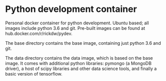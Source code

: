 # Python development container

Personal docker container for python development. Ubuntu based; all images include python 3.6 and git. Pre-built images
can be found at hub.docker.com/r/rickdw/pydev. 

The base directory contains the base image, containing just python 3.6 and git. 

The data directory contains the data image, which is based on the base image. It comes with additional python libraries:
pymongo (a MongoDB driver), a host of scipy libraries and other data science tools, and finally a basic version of 
tensorflow. 